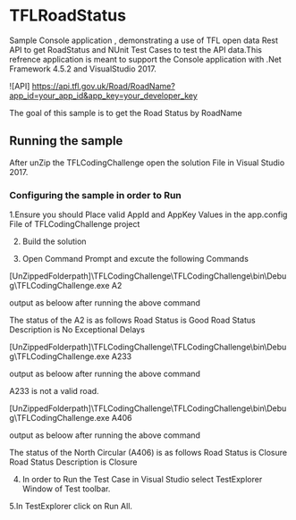 # TFLRoadStatus

Sample Console application , demonstrating a use of TFL open data Rest API to get RoadStatus and NUnit Test Cases to test the API data.This refrence application is meant to support the Console application with .Net Framework 4.5.2 and VisualStudio 2017.

![API] https://api.tfl.gov.uk/Road/RoadName?app_id=your_app_id&app_key=your_developer_key

The goal of this sample is to get the Road Status by RoadName

## Running the sample

After unZip the TFLCodingChallenge open the solution File in Visual Studio 2017.

### Configuring the sample in order to Run

1.Ensure you should Place valid AppId and AppKey Values in the app.config File of TFLCodingChallenge project

2. Build the solution 

3. Open Command Prompt and excute the following Commands

[UnZippedFolderpath]\TFLCodingChallenge\TFLCodingChallenge\bin\Debug\TFLCodingChallenge.exe A2

output as beloow after running the above command

The status of the A2 is as follows
Road Status is Good
Road Status Description is No Exceptional Delays

[UnZippedFolderpath]\TFLCodingChallenge\TFLCodingChallenge\bin\Debug\TFLCodingChallenge.exe A233

output as beloow after running the above command

A233 is not a valid road.

[UnZippedFolderpath]\TFLCodingChallenge\TFLCodingChallenge\bin\Debug\TFLCodingChallenge.exe A406

output as beloow after running the above command

The status of the North Circular (A406) is as follows
Road Status is Closure
Road Status Description is Closure

4. In order to Run the Test Case in Visual Studio select  TestExplorer Window of Test toolbar.

5.In TestExplorer click on Run All.

